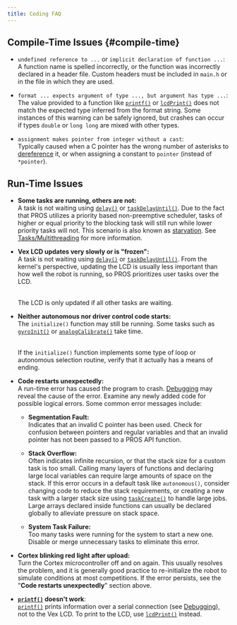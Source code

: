 ```yaml
---
title: Coding FAQ
---
```


## Compile-Time Issues {#compile-time}
 * `undefined reference to ...` or `implicit declaration of function ...`: <br/>
   A function name is spelled incorrectly, or the function was incorrectly declared in a header file. Custom headers must be included in `main.h` or in the file in which they are used.

 * `format ... expects argument of type ..., but argument has type ...`: <br/>
    The value provided to a function like [`printf()`](/api/#printf) or [`lcdPrint()`](/api/#lcdPrint) does not match the expected type inferred from the format string. Some instances of this warning can be safely ignored, but crashes can occur if types `double` or `long long` are mixed with other types.

 * `assignment makes pointer from integer without a cast`: <br/>
    Typically caused when a C pointer has the wrong number of asterisks to [dereference](http://stackoverflow.com/a/4955297/3681958) it, or when assigning a constant to `pointer` (instead of `*pointer`).

## Run-Time Issues
 * **Some tasks are running, others are not:** <br/>
   A task is not waiting using [`delay()`](/api/#delay) or [`taskDelayUntil()`](/api/#taskDelayUntil). Due to the fact that PROS utilizes a priority based non-preemptive scheduler, tasks of higher or equal priority to the blocking task will still run while lower priority tasks will not. This scenario is also known as [starvation](https://en.wikipedia.org/wiki/Starvation_\(computer_science\)). See [Tasks/Multithreading](/tutorials/tasks/) for more information.

 * **Vex LCD updates very slowly or is "frozen":** <br/>
    A task is not waiting using [`delay()`](/api/#delay) or [`taskDelayUntil()`](/api/#taskDelayUntil). From the kernel's perspective, updating the LCD is usually less important than how well the robot is running, so PROS prioritizes user tasks over the LCD. <br/><br/>

    The LCD is only updated if all other tasks are waiting.

 * **Neither autonomous nor driver control code starts:** <br/>
    The `initialize()` function may still be running. Some tasks such as [`gyroInit()`](/api/#gyroInit) or [`analogCalibrate()`](/api/#analogCalibrate) take time.<br/><br/>

    If the `initialize()` function implements some type of loop or autonomous selection routine, verify that it actually has a means of ending.

 * **Code restarts unexpectedly:** <br/>
    A run-time error has caused the program to crash. [Debugging](/tutorials/debugging/) may reveal the cause of the error. Examine any newly added code for possible logical errors. Some common error messages include:

   * **Segmentation Fault:** <br/>
    Indicates that an invalid C pointer has been used. Check for confusion between pointers and regular variables and that an invalid pointer has not been passed to a PROS API function.

   * **Stack Overflow:** <br/>
    Often indicates infinite recursion, or that the stack size for a custom task is too small. Calling many layers of functions and declaring large local variables can require large amounts of space on the stack. If this error occurs in a default task like `autonomous()`, consider changing code to reduce the stack requirements, or creating a new task with a larger stack size using [`taskCreate()`](/api/#taskCreate) to handle large jobs. Large arrays declared inside functions can usually be declared globally to alleviate pressure on stack space.

   * **System Task Failure:** <br/>
    Too many tasks were running for the system to start a new one. Disable or merge unnecessary tasks to eliminate this error.

 * **Cortex blinking red light after upload:** <br/>
    Turn the Cortex microcontroller off and on again. This usually resolves the problem, and it is generally good practice to re-initialize the robot to simulate conditions at most competitions. If the error persists, see the "**Code restarts unexpectedly**" section above.<br/>

 * **[`printf()`](/api/#printf) doesn't work**: <br/>
    [`printf()`](/api/#printf) prints information over a serial connection (see [Debugging](/tutorials/debugging/)), not to the Vex LCD. To print to the LCD, use [`lcdPrint()`](/api/#lcdPrint) instead.
